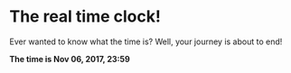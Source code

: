 # The real time clock!

Ever wanted to know what the time is? Well, your journey is about to end!

**The time is Nov 06, 2017, 23:59**